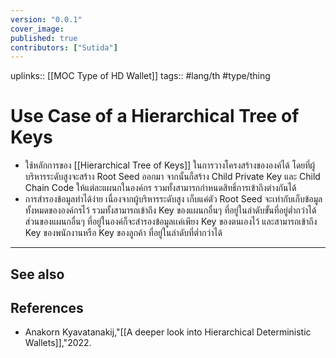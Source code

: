 ```yaml
---
version: "0.0.1"
cover_image:
published: true
contributors: ["Sutida"]
---
```

uplinks:: [[MOC Type of HD Wallet]]
tags:: #lang/th #type/thing

# Use Case of a Hierarchical Tree of Keys
- ใช้หลักการของ [[Hierarchical Tree of Keys]] ในการวางโครงสร้างขององค์ได้ โดยที่ผู้บริหารระดับสูงจะสร้าง Root Seed ออกมา จากนั้นก็สร้าง Child Private Key และ Child Chain Code ให้แต่ละแผนกในองค์กร รวมทั้งสามารถกำหนดสิทธิ์การเข้าถึงต่างกันได้
- การสำรองข้อมูลทำได้ง่าย เนื่องจากผู้บริหารระดับสูง เก็บแค่ตัว Root Seed จะเท่ากับเก็บข้อมูลทั้งหมดขององค์กรไว้ รวมทั้งสามารถเข้าถึง Key ของแผนกอื่นๆ ที่อยู่ในลำดับขั้นที่อยู่ต่ำกว่าได้  ส่วนของแผนกอื่นๆ ที่อยู่ในองค์ก็จะสำรองข้อมูลเเค่เพียง Key ของตนเองไว้ และสามารถเข้าถึง Key ของพนักงานหรือ Key ของลูกค้า ที่อยู่ในลำดับที่ต่ำกว่าได้ 

---
## See also

## References
- Anakorn Kyavatanakij,"[[A deeper look into Hierarchical Deterministic Wallets]],"2022.